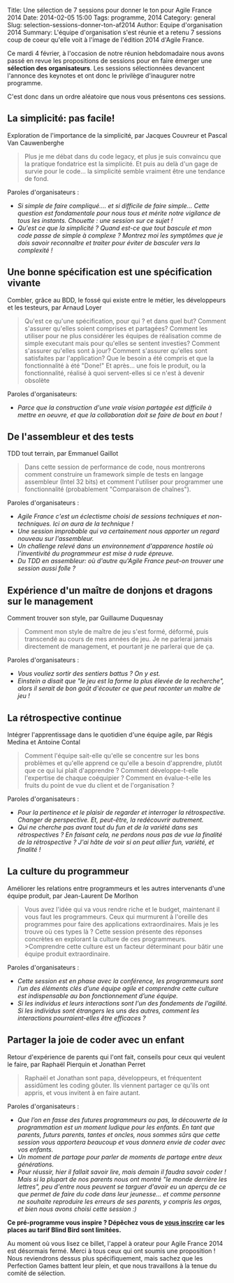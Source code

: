 Title: Une sélection de 7 sessions pour donner le ton pour Agile France 2014
Date: 2014-02-05 15:00
Tags: programme, 2014
Category: general
Slug: selection-sessions-donner-ton-af2014
Author: Equipe d'organisation 2014
Summary: L'équipe d'organisation s'est réunie et a retenu 7 sessions coup de coeur qu'elle voit à l'image de l'édition 2014 d'Agile France.

Ce mardi 4 février, à l'occasion de notre réunion hebdomadaire nous avons passé en revue les propositions de sessions pour en faire émerger une **sélection des organisateurs**.
Les sessions sélectionnées devancent l'annonce des keynotes et ont donc le privilège d'inaugurer notre programme.

C'est donc dans un ordre aléatoire que nous vous présentons ces sessions.

## La simplicité: pas facile! ##
Exploration de l'importance de la simplicité, par Jacques Couvreur et Pascal Van Cauwenberghe

> Plus je me débat dans du code legacy, et plus je suis convaincu que la pratique fondatrice est la simplicité.
> Et puis au delà d'un gage de survie pour le code… la simplicité semble vraiment être une tendance de fond.

Paroles d'organisateurs :

- *Si simple de faire compliqué.... et si difficile de faire simple... Cette question est fondamentale pour nous tous et mérite notre vigilance de tous les instants. Chouette : une session sur ce sujet !*
- *Qu'est ce que la simplicité ? Quand est-ce que tout bascule et mon code passe de simple à complexe ? Montrez moi les symptômes que je dois savoir reconnaître et traiter pour éviter de basculer vers la complexité !* 

## Une bonne spécification est une spécification vivante ##
Combler, grâce au BDD, le fossé qui existe entre le métier, les développeurs et les testeurs, par Arnaud Loyer

> Qu'est ce qu'une spécification, pour qui ? et dans quel but? 
> Comment s'assurer qu'elles soient comprises et partagées? 
> Comment les utiliser pour ne plus considérer les équipes de réalisation comme de simple executant mais pour qu'elles se sentent investies? 
> Comment s'assurer qu'elles sont à jour? 
> Comment s'assurer qu'elles sont satisfaites par l'application? Que le besoin a été compris et que la fonctionnalité à été "Done!" 
> Et après... une fois le produit, ou la fonctionnalité, réalisé à quoi servent-elles si ce n'est à devenir obsolète

Paroles d'organisateurs:

- *Parce que la construction d'une vraie vision partagée est difficile à mettre en oeuvre, et que la collaboration doit se faire de bout en bout !* 

## De l'assembleur et des tests ##
TDD tout terrain, par Emmanuel Gaillot

> Dans cette session de performance de code, nous montrerons comment construire un framework simple de tests en langage assembleur (Intel 32 bits) et comment l'utiliser pour programmer une fonctionnalité (probablement "Comparaison de chaînes").

Paroles d'organisateurs :

- *Agile France c'est un éclectisme choisi de sessions techniques et non-techniques. Ici on aura de la technique !*
- *Une session improbable qui va certainement nous apporter un regard nouveau sur l'assembleur.*
- *Un challenge relevé dans un environnement d'apparence hostile où l'inventivité du programmeur est mise à rude épreuve.*
- *Du TDD en assembleur: où d'autre qu'Agile France peut-on trouver une session aussi folle ?*

## Expérience d'un maître de donjons et dragons sur le management ##
Comment trouver son style, par Guillaume Duquesnay

> Comment mon style de maître de jeu s'est formé, déformé, puis transcendé au cours de mes années de jeu. Je ne parlerai jamais directement de management, et pourtant je ne parlerai que de ça.

Paroles d'organisateurs :

- *Vous vouliez sortir des sentiers battus ? On y est.* 
- *Einstein a disait que "le jeu est la forme la plus élevée de la recherche", alors il serait de bon goût d'écouter ce que peut raconter un maître de jeu !*

## La rétrospective continue ##
Intégrer l'apprentissage dans le quotidien d'une équipe agile, par Régis Medina et Antoine Contal

>Comment l'équipe sait-elle qu'elle se concentre sur les bons problèmes et qu'elle apprend ce qu'elle a besoin d'apprendre, plutôt que ce qui lui plaît d'apprendre ?
>Comment développe-t-elle l'expertise de chaque coéquipier ?
>Comment en évalue-t-elle les fruits du point de vue du client et de l'organisation ?

Paroles d'organisateurs :

- *Pour la pertinence et le plaisir de regarder et interroger la rétrospective. Changer de perspective. Et, peut-être, la redécouvrir autrement.*
- *Qui ne cherche pas avant tout du fun et de la variété dans ses rétrospectives ? En faisant cela, ne perdons nous pas de vue la finalité de la rétrospective ? J'ai hâte de voir si on peut allier fun, variété, et finalité !*

## La culture du programmeur ##
Améliorer les relations entre programmeurs et les autres intervenants d'une équipe produit, par Jean-Laurent De Morlhon

> Vous avez l'idée qui va vous rendre riche et le budget, maintenant il vous faut les programmeurs. Ceux qui murmurent à l'oreille des programmes pour faire des applications extraordinaires. Mais je les trouve où ces types là ? Cette session présente des réponses concrètes en explorant la culture de ces programmeurs. >Comprendre cette culture est un facteur déterminant pour bâtir une équipe produit extraordinaire.

Paroles d'organisateurs :

- *Cette session est en phase avec la conférence, les programmeurs sont l’un des éléments clés d’une équipe agile et comprendre cette culture est indispensable au bon fonctionnement d’une équipe.*
- *Si les individus et leurs interactions sont l'un des fondements de l'agilité. Si les individus sont étrangers les uns des autres, comment les interactions pourraient-elles être efficaces ?*

## Partager la joie de coder avec un enfant ##
Retour d'expérience de parents qui l'ont fait, conseils pour ceux qui veulent le faire, par Raphaël Pierquin et Jonathan Perret

> Raphaël et Jonathan sont papa, développeurs, et fréquentent assidûment les coding gôuter. Ils viennent partager ce qu'ils ont appris, et vous invitent à en faire autant.

Paroles d'organisateurs :

- *Que l’on en fasse des futures programmeurs ou pas, la découverte de la programmation est un moment ludique pour les enfants. En tant que parents, futurs parents, tantes et oncles, nous sommes sûrs que cette session vous apportera beaucoup et vous donnera envie de coder avec vos enfants.*
- *Un moment de partage pour parler de moments de partage entre deux générations.*
- *Pour réussir, hier il fallait savoir lire, mais demain il faudra savoir coder ! Mais si la plupart de nos parents nous ont montré "le monde derrière les lettres", peu d'entre nous peuvent se targuer d'avoir eu un aperçu de ce que permet de faire du code dans leur jeunesse... et comme personne ne souhaite reproduire les erreurs de ses parents, y compris les orgas, et bien nous avons choisi cette session  :)*

**Ce pré-programme vous inspire ? Dépêchez vous de [vous inscrire][1] car les places au tarif Blind Bird sont limitées.**

Au moment où vous lisez ce billet, l'appel à orateur pour Agile France 2014 est désormais fermé.
Merci à tous ceux qui ont soumis une proposition ! Nous reviendrons dessus plus spécifiquement, mais sachez que les Perfection Games battent leur plein, et que nous travaillons à la tenue du comité de sélection.

[1]: http://www.conference-agile.fr/

